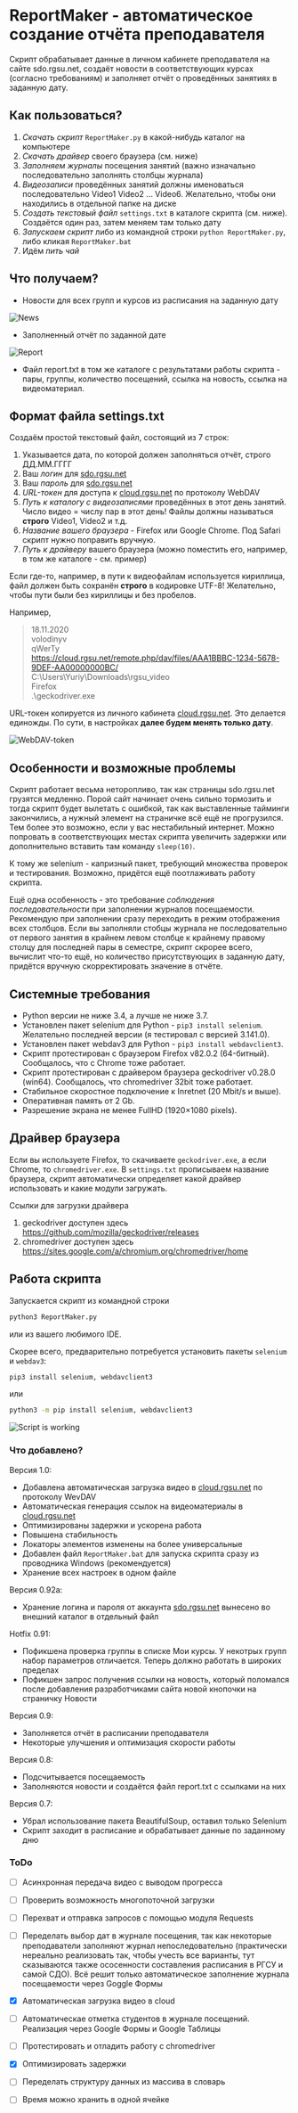 # ReportMaker - автоматическое создание отчёта преподавателя
Скрипт обрабатывает данные в личном кабинете преподавателя на сайте sdo.rgsu.net, создаёт новости в соответствующих курсах (согласно требованиям) и заполняет отчёт о проведённых занятиях в заданную дату.

## Как пользоваться?
1. *Скачать скрипт* `ReportMaker.py` в какой-нибудь каталог на компьютере
2. *Скачать драйвер* своего браузера (см. ниже)
3. *Заполняем журналы* посещения занятий (важно изначально последовательно заполнять столбцы журнала)
4. *Видеозаписи* проведённых занятий должны именоваться последовательно Video1 Video2 ... Video6. Желательно, чтобы они находились в отдельной папке на диске
5. *Cоздать текстовый файл* `settings.txt` в каталоге скрипта (см. ниже). Создаётся один раз, затем меняем там только дату
6. *Запускаем скрипт* либо из командной строки `python ReportMaker.py`, либо кликая `ReportMaker.bat`
7. Идём *пить чай*

## Что получаем?
* Новости для всех групп и курсов из расписания на заданную дату

![News](/pics/screenshot1.png)

* Заполненный отчёт по заданной дате

![Report](/pics/screenshot3.png)

* Файл report.txt в том же каталоге c результатами работы скрипта - пары, группы, количество посещений, ссылка на новость, ссылка на видеоматериал.

## Формат файла settings.txt
Создаём простой текстовый файл, состоящий из 7 строк: 
1. Указывается дата, по которой должен заполняться отчёт, строго ДД.ММ.ГГГГ
2. Ваш *логин* для [sdo.rgsu.net](sdo.rgsu.net)
3. Ваш *пароль* для [sdo.rgsu.net](sdo.rgsu.net)
4. *URL-токен* для доступа к [cloud.rgsu.net](https://cloud.rgsu.net) по протоколу WebDAV
5. *Путь к каталогу с видеозаписями* проведённых в этот день занятий. Число видео = числу пар в этот день! Файлы должны называться **строго** Video1, Video2 и т.д.
6. *Название вашего браузера* - Firefox или Google Chrome. Под Safari скрипт нужно поправить вручную.
7. *Путь к драйверу* вашего браузера (можно поместить его, например, в том же каталоге - см. пример)

Если где-то, например, в пути к видеофайлам используется кириллица, файл должен быть сохранён **строго** в кодировке UTF-8! Желательно, чтобы пути были без кириллицы и без пробелов.

Например,
> 18.11.2020<br />
> volodinyv<br />
> qWerTy<br />
> https://cloud.rgsu.net/remote.php/dav/files/AAA1BBBC-1234-5678-9DEF-AA00000000BC/<br />
> C:\\Users\\Yuriy\\Downloads\\rgsu_video<br />
> Firefox<br />
> .\\geckodriver.exe

URL-токен копируется из личного кабинета [cloud.rgsu.net](https://cloud.rgsu.net). Это делается единожды. По сути, в настройках **далее будем менять только дату**.

![WebDAV-token](/pics/screenshot4.png)

## Особенности и возможные проблемы
Скрипт работает весьма неторопливо, так как страницы sdo.rgsu.net грузятся медленно. 
Порой сайт начинает очень сильно тормозить и тогда скрипт будет вылетать с ошибкой, так как выставленные тайминги закончились, а нужный элемент на страничке всё ещё не прогрузился. 
Тем более это возможно, если у вас нестабильный интернет. 
Можно попровать в соответствующих местах скрипта увеличить задержки или дополнительно вставить там команду `sleep(10)`.

К тому же selenium - капризный пакет, требующий множества проверок и тестирования. Возможно, придётся ещё поотлаживать работу скрипта.

Ещё одна особенность - это требование *соблюдения последовательности* при заполнении журналов посещаемости. Рекомендую при заполнении сразу переходить в режим отображения всех столбцов. Если вы заполняли стобцы журнала не последовательно от первого занятия в крайнем левом столбце к крайнему правому столцу для последней пары в семестре, скрипт скрорее всего, вычислит что-то ещё, но количество присутствующих в заданную дату, придётся вручную скорректировать значение в отчёте.

## Системные требования
* Python версии не ниже 3.4, а лучше не ниже 3.7.
* Установлен пакет selenium для Python - `pip3 install selenium`. Желательно последней версии (я тестировал с версией 3.141.0).
* Установлен пакет webdav3 для Python - `pip3 install webdavclient3`.
* Скрипт протестирован с браузером Firefox v82.0.2 (64-битный). Сообщалось, что с Chrome тоже работает.
* Скрипт протестирован с драйвером браузера geckodriver v0.28.0 (win64). Сообщалось, что chromedriver 32bit тоже работает.
* Стабильное скоростное подключение к Inretnet (20 Mbit/s и выше).
* Оперативная память от 2 Gb.
* Разрешение экрана не менее FullHD (1920×1080 pixels).

## Драйвер браузера
Если вы используете Firefox, то скачиваете `geckodriver.exe`, а если Chrome, то `chromedriver.exe`. В `settings.txt` прописываем название браузера, скрипт автоматически определяет какой драйвер использовать и какие модули загружать.
 
Ссылки для загрузки драйвера
1. geckodriver доступен здесь https://github.com/mozilla/geckodriver/releases
2. chromedriver доступен здесь https://sites.google.com/a/chromium.org/chromedriver/home

## Работа скрипта
Запускается скрипт из командной строки 
```bash
python3 ReportMaker.py
```
или из вашего любимого IDE. 

Скорее всего, предварительно потребуется установить пакеты `selenium` и `webdav3`:
```bash
pip3 install selenium, webdavclient3
```
или 
```bash
python3 -m pip install selenium, webdavclient3
```

![Script is working](/pics/screenshot2.png)

### Что добавлено?

Версия 1.0:
* Добавлена автоматическая загрузка видео в [cloud.rgsu.net](https://cloud.rgsu.net) по протоколу WevDAV
* Автоматическая генерация ссылок на видеоматериалы в [cloud.rgsu.net](https://cloud.rgsu.net)
* Оптимизированы задержки и ускорена работа
* Повышена стабильность
* Локаторы элементов изменены на более универсальные
* Добавлен файл `ReportMaker.bat` для запуска скрипта сразу из проводника Windows (рекомендуется)
* Хранение всех настроек в одном файле

Версия 0.92a:
* Хранение логина и пароля от аккаунта [sdo.rgsu.net](sdo.rgsu.net) вынесено во внешний каталог в отдельный файл

Hotfix 0.91:
* Пофикшена проверка группы в списке Мои курсы. У некотрых групп набор параметров отличается. Теперь должно работать в широких пределах
* Пофикшен запрос получения ссылки на новость, который поломался после добавления разработчиками сайта новой кнопочки на страничку Новости

Версия 0.9:
* Заполняется отчёт в расписании преподавателя
* Некоторые улучшения и оптимизация скорости работы

Версия 0.8:
* Подсчитывается посещаемость
* Заполняются новости и создаётся файл report.txt с ссылками на них

Версия 0.7:
* Убрал использование пакета BeautifulSoup, оставил только Selenium
* Скрипт заходит в расписание и обрабатывает данные по заданному дню 

### ToDo
- [ ] Асинхронная передача видео c выводом прогресса
- [ ] Проверить возможность многопоточной загрузки
- [ ] Перехват и отправка запросов с помощью модуля Requests
- [ ] Переделать выбор дат в журнале посещения, так как некоторые преподаватели заполняют журнал непоследовательно 
(практически нереально реализовать так, чтобы учесть все варианты, тут сказываются также ососенности составления расписания в РГСУ и самой СДО). 
Всё решит только автоматическое заполнение журнала посещаемости через Goggle Формы
- [x] Автоматическая загрузка видео в cloud
- [ ] Автоматическае отметка студентов в журнале посещений. Реализация через Google Формы и Google Таблицы
- [ ] Протестировать и отладить работу с chromedriver
- [x] Оптимизировать задержки
- [ ] Переделать структуру данных из массива в словарь
- [ ] Время можно хранить в одной ячейке
 